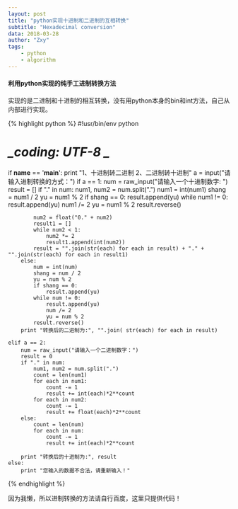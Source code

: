 ```yaml
---
layout: post
title: "python实现十进制和二进制的互相转换"
subtitle: "Hexadecimal conversion"
data: 2018-03-28
author: "Zxy"
tags:
    - python
    - algorithm
---
```


#### 利用python实现的纯手工进制转换方法
实现的是二进制和十进制的相互转换，没有用python本身的bin和int方法，自己从内部进行实现。

{% highlight python %}
#!usr/bin/env python
# _*_coding: UTF-8 _*_

if __name__ == '__main__':
    print "1、十进制转二进制 2、二进制转十进制"
    a = input("请输入进制转换的方式：")
    if a == 1:
        num = raw_input("请输入一个十进制数字: ")
        result = []
        if "." in num:
            num1, num2 = num.split(".")
            num1 = int(num1)
            shang = num1 / 2
            yu = num1 % 2
            if shang == 0:
                result.append(yu)
            while num1 != 0:
                result.append(yu)
                num1 /= 2
                yu = num1 % 2
            result.reverse()

            num2 = float("0." + num2)
            result1 = []
            while num2 < 1:
                num2 *= 2
                result1.append(int(num2))
            result = "".join(str(each) for each in result) + "." + "".join(str(each) for each in result1)
        else:
            num = int(num)
            shang = num / 2
            yu = num % 2
            if shang == 0:
                result.append(yu)
            while num != 0:
                result.append(yu)
                num /= 2
                yu = num % 2
            result.reverse()
        print "转换后的二进制为:", "".join( str(each) for each in result)

    elif a == 2:
        num = raw_input("请输入一个二进制数字：")
        result = 0
        if "." in num:
            num1, num2 = num.split(".")
            count = len(num1)
            for each in num1:
                count -= 1
                result += int(each)*2**count
            for each in num2:
                count -= 1
                result += float(each)*2**count
        else:
            count = len(num)
            for each in num:
                count -= 1
                result += int(each)*2**count

        print "转换后的十进制为:", result
    else:
        print "您输入的数据不合法，请重新输入！"
{% endhighlight %}

因为我懒，所以进制转换的方法请自行百度，这里只提供代码！